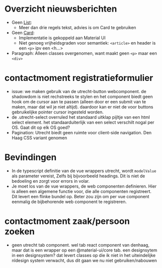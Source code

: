 # Overzicht nieuwsberichten
* Geen [List](https://nl-design-system.github.io/denhaag/?path=/docs/react-data-display-list--default-story):
    * Meer dan drie regels tekst, advies is om Card te gebruiken
* Geen [Card](https://nl-design-system.github.io/denhaag/?path=/docs/react-cards-card--default):
    * Implementatie is gekoppeld aan Material UI
    * Niet genoeg vrijheidsgraden voor semantiek: `<article>` en header is een `<p>` ipv een <h...>
* Paragraph: Alleen classes overgenomen, want maakt geen `<p>` maar een `<div>`

# contactmoment registratieformulier
* issue: we maken gebruik van de utrecht-button webcomponent. de shadowdom is niet rechstreeks te stylen en het component biedt geen hook om de cursor aan te passen (alleen door er een submit van te maken, maar dat wil je niet altijd). daardoor kan er niet de voor buttons gebruikelijke pointer cursor ingesteld worden.
* de .utrecht-select overruled het standaard uitklap pijltje van een html select element. het standaarduiterlijk van een select verschilt nogal per OS. Gaat dit op elk OS goed? 
* Pagination: Utrecht biedt geen ruimte voor client-side navigation. Den Haag CSS variant genomen


# Bevindingen
* In de typescript definitie van de vue wrappers utrecht, wordt `modelValue` als parameter vereist, Zelfs bij bijvoorbeeld headings. Dit is niet de bedoeling en zorgt voor errors in volar.
* Je moet los van de vue wrappers, de web componenten definieren. Hier is alleen een algemene functie voor, die alle componenten registreert. Dit levert een flinke bundel op. Beter zou zijn om per vue component eenmalig de bijbehorende web component te registreren.

# contactmoment zaak/persoon zoeken
* geen utrecht tab component. wel tab react component van denhaag, maar dat is een wrapper op een  @material-ui/core tab. een designsytem in een designsystem? dat levert classes op die ik niet in het uiteindelijke nldesign system verwacht, dus dit gaan we nu niet gebruiken/nabouwen